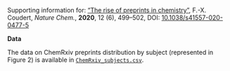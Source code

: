 Supporting information for: [“The rise of preprints in chemistry”](https://doi.org/10.1038/s41557-020-0477-5), F.-X. Coudert, _Nature Chem._, **2020**, 12 (6), 499–502, DOI: [10.1038/s41557-020-0477-5 ](https://doi.org/10.1038/s41557-020-0477-5)


**Data**

The data on ChemRxiv preprints distribution by subject (represented in Figure 2) is available in [`ChemRxiv_subjects.csv`](ChemRxiv_subjects.csv).
